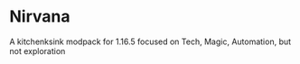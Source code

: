 # Nirvana
A kitchenksink modpack for 1.16.5 focused on Tech, Magic, Automation, but not exploration
